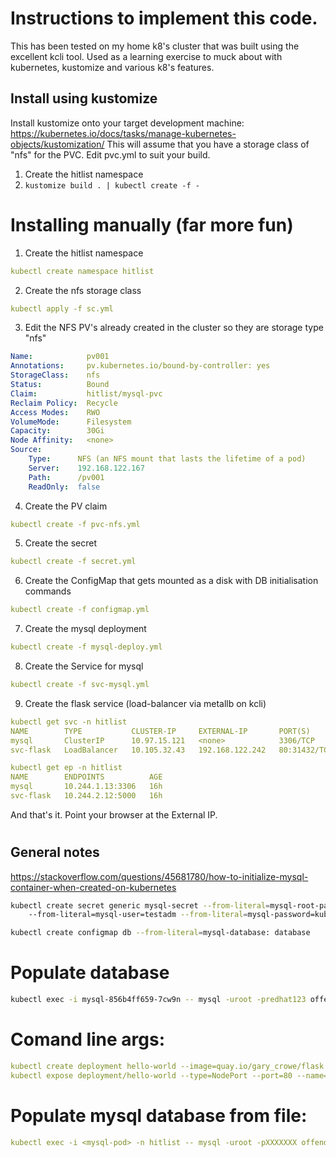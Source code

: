 # Instructions to implement this code.
This has been tested on my home k8's cluster that was built using the excellent kcli tool.
Used as a learning exercise to muck about with kubernetes, kustomize and various k8's features.

## Install using kustomize
Install kustomize onto your target development machine: https://kubernetes.io/docs/tasks/manage-kubernetes-objects/kustomization/
This will assume that you have a storage class of "nfs" for the PVC. Edit pvc.yml to suit your build.

1. Create the hitlist namespace
2. ```kustomize build . | kubectl create -f - ```
#
# Installing manually (far more fun)
1. Create the hitlist namespace
```yaml
kubectl create namespace hitlist
```
2. Create the nfs storage class
```yaml
kubectl apply -f sc.yml
```
3. Edit the NFS PV's already created in the cluster so they are storage type "nfs"
```yaml
Name:            pv001
Annotations:     pv.kubernetes.io/bound-by-controller: yes
StorageClass:    nfs
Status:          Bound
Claim:           hitlist/mysql-pvc
Reclaim Policy:  Recycle
Access Modes:    RWO
VolumeMode:      Filesystem
Capacity:        30Gi
Node Affinity:   <none>
Source:
    Type:      NFS (an NFS mount that lasts the lifetime of a pod)
    Server:    192.168.122.167
    Path:      /pv001
    ReadOnly:  false
```
4. Create the PV claim
```yaml
kubectl create -f pvc-nfs.yml
```
5. Create the secret
```yaml
kubectl create -f secret.yml
```
6. Create the ConfigMap that gets mounted as a disk with DB initialisation commands
```yaml
kubectl create -f configmap.yml
```
7. Create the mysql deployment
```yaml
kubectl create -f mysql-deploy.yml
```
8. Create the Service for mysql
```yaml
kubectl create -f svc-mysql.yml
```
9. Create the flask service (load-balancer via metallb on kcli)
```yaml
kubectl get svc -n hitlist
NAME        TYPE           CLUSTER-IP     EXTERNAL-IP       PORT(S)        AGE
mysql       ClusterIP      10.97.15.121   <none>            3306/TCP       16h
svc-flask   LoadBalancer   10.105.32.43   192.168.122.242   80:31432/TCP   16h

kubectl get ep -n hitlist
NAME        ENDPOINTS          AGE
mysql       10.244.1.13:3306   16h
svc-flask   10.244.2.12:5000   16h
```
 And that's it. Point your browser at the External IP.
#

#
## General notes
https://stackoverflow.com/questions/45681780/how-to-initialize-mysql-container-when-created-on-kubernetes
```bash
kubectl create secret generic mysql-secret --from-literal=mysql-root-password=kube1234 
    --from-literal=mysql-user=testadm --from-literal=mysql-password=kube1234
```
```bash
kubectl create configmap db --from-literal=mysql-database: database
```
# Populate database
```bash
kubectl exec -i mysql-856b4ff659-7cw9n -- mysql -uroot -predhat123 offenders < sql-scripts/CreateTable.sql
```
# Comand line args:
```yaml
kubectl create deployment hello-world --image=quay.io/gary_crowe/flask
kubectl expose deployment/hello-world --type=NodePort --port=80 --name=hello-world-service --target-port=5000
```
# Populate mysql database from file:
```yaml
kubectl exec -i <mysql-pod> -n hitlist -- mysql -uroot -pXXXXXXX offenders < sql-scripts/Populate.sql
```
